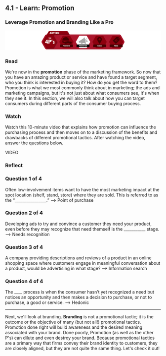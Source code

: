 ## 4.1 - Learn: Promotion

### Leverage Promotion and Branding Like a Pro

![](./4P_s_Promotion.png)



### Read

We're now in the **promotion** phase of the marketing framework. So now that you have an amazing product or service and have found a target segment, who you think is interested in buying it? How do you get the word to them? Promotion is what we most commonly think about in marketing; the ads and marketing campaigns, but it's not just about what consumers see, it's when they see it. In this section, we will also talk about how you can target consumers during different parts of the consumer buying process.

### Watch

Watch this 10-minute video that explains how promotion can influence the purchasing process and then moves on to a discussion of the benefits and drawbacks of different promotional tactics. After watching the video, answer the questions below.

VIDEO



### Reflect

### Question 1 of 4

Often low-involvement items want to have the most marketing impact at the spot location (shelf, stand, store) where they are sold. This is referred to as the “________________.” --> Point of purchase

### Question 2 of 4

Developing ads to try and convince a customer they need your product, even before they may recognize that need themself is the ___________ stage. --> Needs recognition

### Question 3 of 4

A company providing descriptions and reviews of a product in an online shopping space where customers engage in meaningful conversation about a product, would be advertising in what stage? --> Information search

### Question 4 of 4

The ____ process is when the consumer hasn’t yet recognized a need but notices an opportunity and then makes a decision to purchase, or not to purchase, a good or service. --> Hedonic

----------------------------

Next, we'll look at branding. **Branding** is not a promotional tactic; it is the outcome or the objective of many (but not all!) promotional tactics.  Promotion done right will build awareness and the desired meaning associated with your brand.  Done poorly, Promotion (as well as the other P's) can dilute and even destroy your brand.  Because promotional tactics are a primary way that firms convey their brand identity to customers, they are closely aligned, but they are not quite the same thing. Let's check it out!